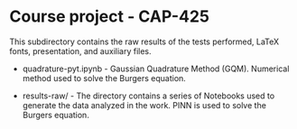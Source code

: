# Course project - CAP-425

This subdirectory contains the raw results of the tests performed, LaTeX fonts, presentation, and auxiliary files.

- quadrature-pyt.ipynb - Gaussian Quadrature Method (GQM). Numerical method used to solve the Burgers equation.

- results-raw/ - The directory contains a series of Notebooks used to generate the data analyzed in the work. PINN is used to solve the Burgers equation.
